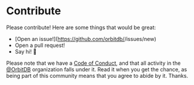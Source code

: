 # Contribute

Please contribute! Here are some things that would be great:

- [Open an issue!](https://github.com/orbitdb/<Replace Title>/issues/new)
- Open a pull request!
- Say hi! :wave:

Please note that we have a [Code of Conduct](CODE_OF_CONDUCT.md), and that all activity in the [@OrbitDB](https://github.com/orbitdb) organization falls under it. Read it when you get the chance, as being part of this community means that you agree to abide by it. Thanks. 
